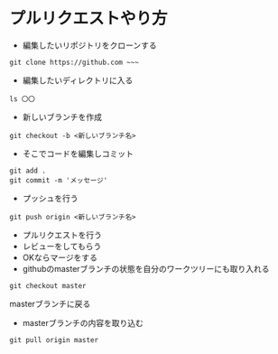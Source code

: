 # プルリクエストやり方
- 編集したいリポジトリをクローンする
```
git clone https://github.com ~~~
```
- 編集したいディレクトリに入る
```
ls 〇〇
```
- 新しいブランチを作成
```
git checkout -b <新しいブランチ名>
```
- そこでコードを編集しコミット
```
git add .
git commit -m 'メッセージ'
```
- プッシュを行う
```
git push origin <新しいブランチ名>
```
- プルリクエストを行う
- レビューをしてもらう
- OKならマージをする
- githubのmasterブランチの状態を自分のワークツリーにも取り入れる
```
git checkout master
```
masterブランチに戻る
- masterブランチの内容を取り込む
```
git pull origin master
```
